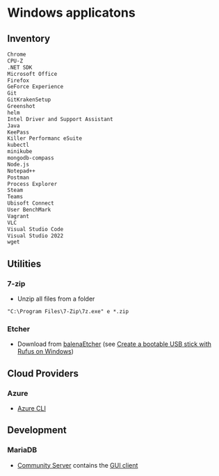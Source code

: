 # Windows applicatons

## Inventory

```txt
Chrome
CPU-Z
.NET SDK
Microsoft Office
Firefox
GeForce Experience
Git
GitKrakenSetup
Greenshot
helm
Intel Driver and Support Assistant
Java
KeePass
Killer Performanc eSuite
kubectl
minikube
mongodb-compass
Node.js
Notepad++
Postman
Process Explorer
Steam
Teams
Ubisoft Connect
User BenchMark
Vagrant
VLC
Visual Studio Code
Visual Studio 2022
wget
```

## Utilities

### 7-zip

* Unzip all files from a folder

```dos
"C:\Program Files\7-Zip\7z.exe" e *.zip
```

### Etcher

* Download from [balenaEtcher](https://www.balena.io/etcher/) (see [Create a bootable USB stick with Rufus on Windows](https://ubuntu.com/tutorials/create-a-usb-stick-on-windows#1-overview))

## Cloud Providers

### Azure

* [Azure CLI](https://learn.microsoft.com/en-us/cli/azure/)

## Development

### MariaDB

* [Community Server](https://mariadb.com/downloads/community/) contains the [GUI client](https://mariadb.com/docs/skysql/connect/clients/mariadb-client/)
